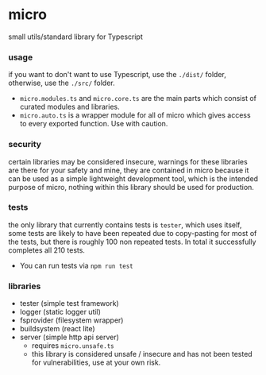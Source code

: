 # micro

small utils/standard library for Typescript

### usage
if you want to don't want to use Typescript, use the `./dist/` folder, otherwise, use the `./src/` folder.
- `micro.modules.ts` and `micro.core.ts` are the main parts which consist of curated modules and libraries.
- `micro.auto.ts` is a wrapper module for all of micro which gives access to every exported function. Use with caution.

### security
certain libraries may be considered insecure, warnings for these libraries are there for your safety and mine, they are contained in micro because it can be used as a simple lightweight development tool, which is the intended purpose of micro, nothing within this library should be used for production.

### tests
the only library that currently contains tests is `tester`, which uses itself, some tests are likely to have been repeated due to copy-pasting for most of the tests, but there is roughly 100 non repeated tests. In total it successfully completes all 210 tests.
- You can run tests via `npm run test`

### libraries
- tester (simple test framework)
- logger (static logger util)
- fsprovider (filesystem wrapper)
- buildsystem (react lite)
- server (simple http api server)
    - requires `micro.unsafe.ts`
    - this library is considered unsafe / insecure and has not been tested for vulnerabilities, use at your own risk.